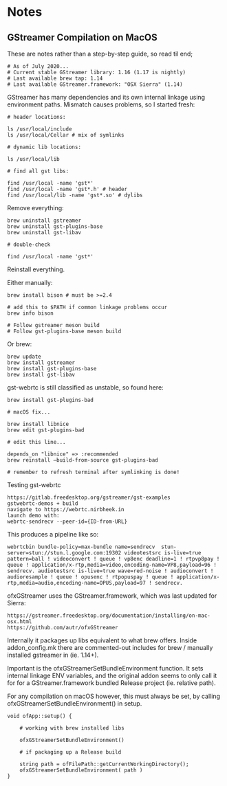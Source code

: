 # Notes

## GStreamer Compilation on MacOS  

These are notes rather than a step-by-step guide, so read til end;

```
# As of July 2020...
# Current stable GStreamer library: 1.16 (1.17 is nightly)
# Last available brew tap: 1.14
# Last available GStreamer.framework: "OSX Sierra" (1.14)
```

GStreamer has many dependencies and its own internal linkage using environment paths. Mismatch causes problems, so I started fresh:

```
# header locations:

ls /usr/local/include
ls /usr/local/Cellar # mix of symlinks

# dynamic lib locations:

ls /usr/local/lib

# find all gst libs:

find /usr/local -name 'gst*'
find /usr/local -name 'gst*.h' # header
find /usr/local/lib -name 'gst*.so' # dylibs

```

Remove everything:

```
brew uninstall gstreamer
brew uninstall gst-plugins-base
brew uninstall gst-libav

# double-check

find /usr/local -name 'gst*'

```

Reinstall everything. 

Either manually:

```
brew install bison # must be >=2.4

# add this to $PATH if common linkage problems occur
brew info bison 

# Follow gstreamer meson build
# Follow gst-plugins-base meson build

```

Or brew:

```
brew update
brew install gstreamer
brew install gst-plugins-base
brew install gst-libav
```

gst-webrtc is still classified as unstable, so found here:

```
brew install gst-plugins-bad 

# macOS fix...

brew install libnice
brew edit gst-plugins-bad

# edit this line...

depends_on "libnice" => :recommended
brew reinstall —build-from-source gst-plugins-bad

# remember to refresh terminal after symlinking is done!
```

Testing gst-webrtc

```
https://gitlab.freedesktop.org/gstreamer/gst-examples
gstwebrtc-demos + build
navigate to https://webrtc.nirbheek.in
launch demo with:
webrtc-sendrecv --peer-id={ID-from-URL}
```

This produces a pipeline like so:

```
webrtcbin bundle-policy=max-bundle name=sendrecv  stun-server=stun://stun.l.google.com:19302 videotestsrc is-live=true pattern=ball ! videoconvert ! queue ! vp8enc deadline=1 ! rtpvp8pay ! queue ! application/x-rtp,media=video,encoding-name=VP8,payload=96 ! sendrecv. audiotestsrc is-live=true wave=red-noise ! audioconvert ! audioresample ! queue ! opusenc ! rtpopuspay ! queue ! application/x-rtp,media=audio,encoding-name=OPUS,payload=97 ! sendrecv.
```

ofxGStreamer uses the GStreamer.framework, which was last updated for Sierra:

```
https://gstreamer.freedesktop.org/documentation/installing/on-mac-osx.html
https://github.com/autr/ofxGStreamer
```

Internally it packages up libs equivalent to what brew offers. Inside addon_config.mk there are commented-out includes for brew / manually installed gstreamer in  (ie. 1.14+).

Important is the ofxGStreamerSetBundleEnvironment function. It sets internal linkage ENV variables, and the original addon seems to only call it for for a GStreamer.framework bundled Release project (ie. relative path).

For any compilation on macOS however, this must always be set, by calling ofxGStreamerSetBundleEnvironment() in setup.

```
void ofApp::setup() {

	# working with brew installed libs

	ofxGStreamerSetBundleEnvironment() 

	# if packaging up a Release build

	string path = ofFilePath::getCurrentWorkingDirectory();
	ofxGStreamerSetBundleEnvironment( path )
}

```

